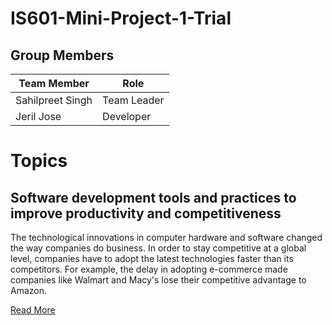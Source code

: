 # IS601-Mini-Project-1-Trial

## Group Members

**Team Member**| **Role**
------------ | -------------
Sahilpreet Singh | Team Leader
Jeril Jose | Developer


# Topics

## Software development tools and practices to improve productivity and competitiveness

The technological innovations in computer hardware and software changed the way companies do business. In order  to stay competitive at a global level, companies have to adopt the latest technologies faster than its competitors. For example, the delay in adopting e-commerce made companies like Walmart and Macy's lose their competitive advantage to Amazon.

[Read More](topic_1.md)

